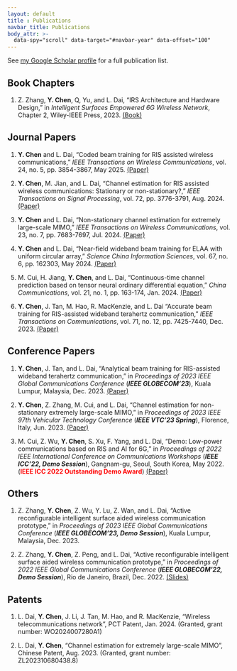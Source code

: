 ```yaml
---
layout: default
title : Publications
navbar_title: Publications
body_attr: >-
  data-spy="scroll" data-target="#navbar-year" data-offset="100"
---
```


<!-- {% assign pubs_by_year = site.publications | sort: "date" | reverse | group_by_exp: "item", "item.date | date: '%Y'" %}

<div class="row">
    <div class="col-12 col-lg-10">
        {% for year in pubs_by_year %}
        {% assign num_papers = year.items | size %}
        <h2 class="pt-4" id="year-{{ year.name }}">{{ year.name }}</h2>
        <div class="my-0 p-0 bg-white shadow-sm rounded-sm">
            {% for item in year.items %}
                {% include widgets/publication_item.html item=item hide_bottom_border=forloop.last first=forloop.first last=forloop.last %}
            {% endfor %}
        </div>
        {% endfor %}
    </div>

    <div class="col-2 d-none d-lg-block">
        <div id="navbar-year" class="nav nav-pills flex-column sticky-top" style="top: 80px">
            {% for year in pubs_by_year %}
            <a class="nav-link d-block" href="#year-{{ year.name }}">{{ year.name }}</a>
            {% endfor %}
        </div>
    </div>

</div> -->


See <a href="https://scholar.google.com/citations?user=b7rFzfgAAAAJ&hl=en">my Google Scholar profile</a> for a full publication list.

## Book Chapters

1. Z. Zhang, **Y. Chen**, Q, Yu, and L. Dai, “IRS Architecture and Hardware Design,” in *Intelligent Surfaces Empowered 6G Wireless Network*, Chapter 2, Wiley-IEEE Press, 2023. [(Book)](https://www.wiley.com/en-ie/Intelligent+Surfaces+Empowered+6G+Wireless+Network-p-9781119913092)

## Journal Papers

1. **Y. Chen** and L. Dai, “Coded beam training for RIS assisted wireless communications,” *IEEE Transactions on Wireless Communications*, vol. 24, no. 5, pp. 3854-3867, May 2025. [(Paper)](https://yuhaochen-homepage.github.io/assets/files/Coded_Beam_Training_for_RIS-Assisted_Wireless_Communications.pdf)

2. **Y. Chen**, M. Jian, and L. Dai, “Channel estimation for RIS assisted wireless communications: Stationary or non-stationary?,” *IEEE Transactions on Signal Processing*, vol. 72, pp. 3776-3791, Aug. 2024. [(Paper)](https://yuhaochen-homepage.github.io/assets/files/Channel_Estimation_for_RIS_Assisted_Wireless_Communications_Stationary_or_Non-Stationary.pdf) 

3. **Y. Chen** and L. Dai, “Non-stationary channel estimation for extremely large-scale MIMO,” *IEEE Transactions on Wireless Communications*, vol. 23, no. 7, pp. 7683-7697, Jul. 2024. [(Paper)](https://yuhaochen-homepage.github.io/assets/files/Non-Stationary_Channel_Estimation_for_Extremely_Large-Scale_MIMO.pdf)

4. **Y. Chen** and L. Dai, “Near-field wideband beam training for ELAA with uniform circular array,” *Science China Information Sciences*, vol. 67, no. 6, pp. 162303, May 2024. [(Paper)](https://yuhaochen-homepage.github.io/assets/files/Near-field_wideband_beam_training_for_ELAA_with_uniform_circular_array.pdf)

5. M. Cui, H. Jiang, **Y. Chen**, and L. Dai, “Continuous-time channel prediction based on tensor neural ordinary differential equation,” *China Communications*, vol. 21, no. 1, pp. 163-174, Jan. 2024. [(Paper)](https://yuhaochen-homepage.github.io/assets/files/Continuous-time_channel_prediction_based_on_tensor_neural_ordinary_differential_equation.pdf) 

6. **Y. Chen**, J. Tan, M. Hao, R. MacKenzie, and L. Dai “Accurate beam training for RIS-assisted wideband terahertz communication,” *IEEE Transactions on Communications*, vol. 71, no. 12, pp. 7425-7440, Dec. 2023. [(Paper)](https://yuhaochen-homepage.github.io/assets/files/Accurate_Beam_Training_for_RIS-Assisted_Wideband_Terahertz_Communication.pdf) 

## Conference Papers

1. **Y. Chen**, J. Tan, and L. Dai, “Analytical beam training for RIS-assisted wideband terahertz communication,” in *Proceedings of 2023 IEEE Global Communications Conference* (<b><i>IEEE GLOBECOM’23</i></b>), Kuala Lumpur, Malaysia, Dec. 2023. [(Paper)](https://yuhaochen-homepage.github.io/assets/files/Analytical_Beam_Training_for_RIS-Assisted_Wideband_Terahertz_Communication.pdf)

1. **Y. Chen**, Z. Zhang, M. Cui, and L. Dai, “Channel estimation for non-stationary extremely large-scale MIMO,” in *Proceedings of 2023 IEEE 97th Vehicular Technology Conference* (<b><i>IEEE VTC’23 Spring</i></b>), Florence, Italy, Jun. 2023. [(Paper)](https://yuhaochen-homepage.github.io/assets/files/Channel_Estimation_for_Non-Stationary_Extremely_Large-Scale_MIMO.pdf)

1. M. Cui, Z. Wu, **Y. Chen**, S. Xu, F. Yang, and L. Dai, “Demo: Low-power communications based on RIS and AI for 6G,” in *Proceedings of 2022 IEEE International Conference on Communications Workshops* (<b><i>IEEE ICC’22, Demo Session</i></b>), Gangnam-gu, Seoul, South Korea, May 2022. (<font color=red><b>IEEE ICC 2022 Outstanding Demo Award</b></font>) [(Paper)](https://yuhaochen-homepage.github.io/assets/files/Demo_Low-power_Communications_Based_on_RIS_and_AI_for_6G.pdf)

## Others

1. Z. Zhang, **Y. Chen**, Z. Wu, Y. Lu, Z. Wan, and L. Dai, “Active reconfigurable intelligent surface aided wireless communication prototype,” in *Proceedings of 2023 IEEE Global Communications Conference* (<b><i>IEEE GLOBECOM’23, Demo Session</i></b>), Kuala Lumpur, Malaysia, Dec. 2023.

1. Z. Zhang, **Y. Chen**, Z. Peng, and L. Dai, “Active reconfigurable intelligent surface aided wireless communication prototype,” in *Proceedings of 2022 IEEE Global Communications Conference* (<b><i>IEEE GLOBECOM’22, Demo Session</i></b>), Rio de Janeiro, Brazil, Dec. 2022. [(Slides)](https://yuhaochen-homepage.github.io/assets/files/Active_reconfigurable_intelligent_surface_aided_wireless_communication_prototype.pdf)


## Patents

1. L. Dai, **Y. Chen**, J. Li, J. Tan, M. Hao, and R. MacKenzie, “Wireless telecommunications network”, PCT Patent, Jan. 2024. (Granted, grant number: WO2024007280A1)

1. L. Dai, **Y. Chen**, “Channel estimation for extremely large-scale MIMO”, Chinese Patent, Aug. 2023. (Granted, grant number: ZL202310680438.8)

